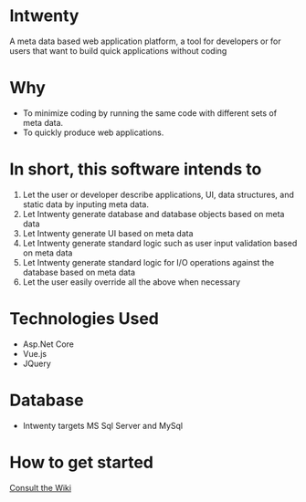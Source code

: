 # Intwenty
A meta data based web application platform, a tool for developers or for users that want to build quick applications without coding

# Why
- To minimize coding by running the same code with different sets of meta data.
- To quickly produce web applications.

# In short, this software intends to
1. Let the user or developer describe applications, UI, data structures, and static data by inputing meta data.
2. Let Intwenty generate database and database objects based on meta data
3. Let Intwenty generate UI based on meta data
4. Let Intwenty generate standard logic such as user input validation based on meta data
5. Let Intwenty generate standard logic for I/O operations against the database based on meta data
6. Let the user easily override all the above when necessary

# Technologies Used
- Asp.Net Core
- Vue.js
- JQuery

# Database
- Intwenty targets MS Sql Server and MySql

# How to get started
<a href="https://github.com/Domitor/Intwenty/wiki">Consult the Wiki</a>








